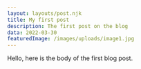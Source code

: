 ```yaml
---
layout: layouts/post.njk
title: My first post
description: The first post on the blog
data: 2022-03-30
featuredImage: /images/uploads/image1.jpg
---
```


Hello, here is the body of the first blog post.